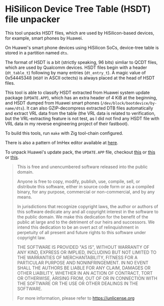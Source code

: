 # HiSilicon Device Tree Table (HSDT) file unpacker

This tool unpacks HSDT files, which are used by HiSilicon-based devices, for example, smart phones by Huawei.

On Huawei's smart phone devices using HiSilicon SoCs, device-tree table is stored in a partition named `dts`.

The format of HSDT is a bit (strictly speaking, 96 bits) simliar to QCDT files, which are used by Qualcomm devices. HSDT files begin with a header (`dt_table_t`) following by many entries (`dt_entry_t`). A magic value of 0x54445348 (`HSDT` in ASCII octects) is always placed at the head of HSDT files.

This tool is able to classify HSDT extracted from Huawei system update package (`UPDATE.APP`), which has an extra header of 4 KiB at the beginning, and HSDT dumped from Huawei smart phones (`/dev/block/bootdevice/by-name/dts`). It can also GZIP-decompress extracted DTB files automatically and extract VRL data from the table (the VRL data is related to verification, but the VRL-extracting feature is not test, as I did not find any HSDT file with VRL data in my reverse engineering project of their fastboot).

To build this tools, run `make` with Zig tool-chain configured.

There is also a pattern of ImHex editor available at [here](https://github.com/WerWolv/ImHex-Patterns/pull/280).

To unpack Huawei's update pack, the `UPDATE.APP` file, checkout [this](https://github.com/echo-devim/huextract) or [this](https://github.com/Project-Satori/HuaweiUpdateExtractor) or [this](https://github.com/xjljian/huawei_UPDATE.APP_unpacktool).

> This is free and unencumbered software released into the public domain.
>
> Anyone is free to copy, modify, publish, use, compile, sell, or
> distribute this software, either in source code form or as a compiled
> binary, for any purpose, commercial or non-commercial, and by any
> means.
>
> In jurisdictions that recognize copyright laws, the author or authors
> of this software dedicate any and all copyright interest in the
> software to the public domain. We make this dedication for the benefit
> of the public at large and to the detriment of our heirs and
> successors. We intend this dedication to be an overt act of
> relinquishment in perpetuity of all present and future rights to this
> software under copyright law.
>
> THE SOFTWARE IS PROVIDED "AS IS", WITHOUT WARRANTY OF ANY KIND,
> EXPRESS OR IMPLIED, INCLUDING BUT NOT LIMITED TO THE WARRANTIES OF
> MERCHANTABILITY, FITNESS FOR A PARTICULAR PURPOSE AND NONINFRINGEMENT.
> IN NO EVENT SHALL THE AUTHORS BE LIABLE FOR ANY CLAIM, DAMAGES OR
> OTHER LIABILITY, WHETHER IN AN ACTION OF CONTRACT, TORT OR OTHERWISE,
> ARISING FROM, OUT OF OR IN CONNECTION WITH THE SOFTWARE OR THE USE OR
> OTHER DEALINGS IN THE SOFTWARE.
>
> For more information, please refer to <https://unlicense.org>